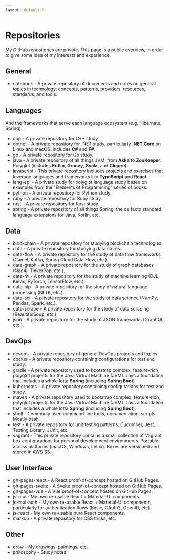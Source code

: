 ```yaml
---
layout: default-b
---
```


# Repositories

My GitHub repositories are private. This page is a public overview, in order to give some idea of my interests and experience.

## General

- notebook - A private repository of documents and notes on general topics in technology: concepts, patterns, providers, resources, standards, and tools.

## Languages

And the frameworks that serve each language ecosystem (e.g. Hibernate, Spring).

- cpp - A private repository for C++ study.
- dotnet - A private repository for .NET study, particularly **.NET Core** on Linux and macOS. Includes **C#** and **F#**.
- go - A private repository for Go study.
- java - A private repository of all things JVM, from **Akka** to **ZooKeeper**. Polyglot (includes **Kotlin**, **Groovy**, **Scala**, and **Clojure**).
- javascript - This private repository includes projects and exercises that leverage languages and frameworks like **TypeScript** and **React**.
- lang-epi - A private study for polyglot language study based on examples from the "Elements of Programming" series of books.
- python - A private repository for Python study.
- ruby - A private repository for Ruby study.
- rust - A private repository for Rust study.
- spring - A private repository of all things Spring, the de facto standard language extensions for Java, Kotlin, etc.

## Data

- blockchain - A private repository for studying blockchain technologies.
- data - A private repository for studying data stores.
- data-flow - A private repository for the study of data flow frameworks (Camel, Kafka, Spring Cloud Data Flow, etc.).
- data-graph - A private repository for the study of graph databases (Neo4j, TinkerPop, etc.).
- data-ml - A private repository for the study of machine learning (DJL, Keras, PyTorch, TensorFlow, etc.).
- data-nlp - A private repository for the study of natural language processing (NLTK, etc.).
- data-sci - A private repository for the study of data science (NumPy, Pandas, Spark, etc.).
- data-scrape - A private repository for the study of data scraping (BeautifulSoup, etc.).
- json - A private repository for the study of JSON frameworks (GraphQL, etc.).

## DevOps

- devops - A private repository of general DevOps projects and topics.
- docker - A private repository containing configurations for test and study.
- gradle - A private repository used to bootstrap complex, feature-rich, polyglot projects for the Java Virtual Machine (JVM). Lays a foundation that includes a whole lotta **Spring** (including **Spring Boot**).
- kubernetes - A private repository containing configurations for test and study.
- maven - A private repository used to bootstrap complex, feature-rich, polyglot projects for the Java Virtual Machine (JVM). Lays a foundation that includes a whole lotta **Spring** (including **Spring Boot**).
- shell - Commonly used command line tools, documentation, scripts. Mostly bash.
- test - A private repository for unit testing patterns: Cucumber, Jest, Testing Library, JUnit, etc.
- vagrant - This private repository contains a small collection of Vagrant box configurations for personal development environments. Portable across platforms (macOS, Windows, Linux). Boxes are versioned and stored in AWS S3.

## User Interface

- gh-pages-react - A React proof-of-concept hosted on GitHub Pages.
- gh-pages-svelte - A Svelte proof-of-concept hosted on GitHub Pages.
- gh-pages-vue - A Vue proof-of-concept hosted on GitHub Pages.
- js-mui - My own re-usable React + Material-UI components.
- js-mui-auth - My own re-usable React + Material-UI components, particularly for authentication flows (Basic, OAuth2, OpenID, etc).
- js-react - My own re-usable pure React components.
- markup - A private repository for CSS tricks, etc.

## Other

- draw - My drawings, paintings, etc.
- philosophy - Study notes.